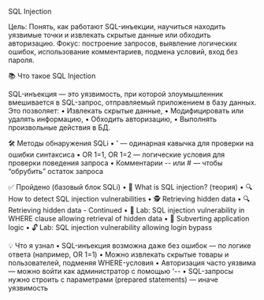 SQL Injection

Цель: Понять, как работают SQL-инъекции, научиться находить уязвимые точки и извлекать скрытые данные или обходить авторизацию.
Фокус: построение запросов, выявление логических ошибок, использование комментариев, подмена условий, вход без пароля.


📚 Что такое SQL Injection

SQL-инъекция — это уязвимость, при которой злоумышленник вмешивается в SQL-запрос, отправляемый приложением в базу данных.
Это позволяет:
	•	Извлекать скрытые данные,
	•	Модифицировать или удалять информацию,
	•	Обходить авторизацию,
	•	Выполнять произвольные действия в БД.


 🛠️ Методы обнаружения SQLi
	•	' — одинарная кавычка для проверки на ошибки синтаксиса
	•	OR 1=1, OR 1=2 — логические условия для проверки поведения запроса
	•	Комментарии -- или # — чтобы “обрубить” остаток запроса


 ✅ Пройдено (базовый блок SQLi)
	•	🧠 What is SQL injection? (теория)
	•	🔍 How to detect SQL injection vulnerabilities
	•	🕵️ Retrieving hidden data
	•	🔍 Retrieving hidden data - Continued
	•	🧾 Lab: SQL injection vulnerability in WHERE clause allowing retrieval of hidden data
	•	🧠 Subverting application logic
	•	🔓 Lab: SQL injection vulnerability allowing login bypass


 💡 Что я узнал
	•	SQL-инъекция возможна даже без ошибок — по логике ответа (например, OR 1=1)
	•	Можно извлекать скрытые товары и пользователей, подменяя WHERE-условия
	•	Авторизация часто уязвима — можно войти как администратор с помощью '--
	•	SQL-запросы нужно строить с параметрами (prepared statements) — иначе уязвимость


 
